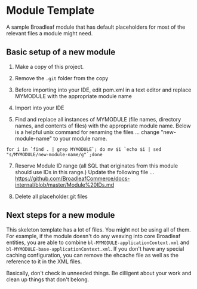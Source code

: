 # Module Template

A sample Broadleaf module that has default placeholders for most of the relevant files a module might need.

## Basic setup of a new module

1. Make a copy of this project.

2. Remove the `.git` folder from the copy

3. Before importing into your IDE, edit pom.xml in a text editor and replace MYMODULE with the appropriate module name

4. Import into your IDE

5. Find and replace all instances of MYMODULE (file names, directory names, and contents of files) with the appropriate module name.   Below is a helpful unix command for renaming the files ... change "new-module-name" to your module name.

```
for i in `find . | grep MYMODULE`; do mv $i `echo $i | sed "s/MYMODULE/new-module-name/g"`;done

```

7.  Reserve Module ID range (all SQL that originates from this module should use IDs in this range.)   Update the following file ... 
https://github.com/BroadleafCommerce/docs-internal/blob/master/Module%20IDs.md

8. Delete all placeholder.git files

## Next steps for a new module

This skeleton template has a lot of files. You might not be using all of them. For example, if the module doesn't do any weaving into core Broadleaf entities, you are able to combine `bl-MYMODULE-applicationContext.xml` and `bl-MYMODULE-base-applicationContext.xml`. If you don't have any special caching configuration, you can remove the ehcache file as well as the reference to it in the XML files.

Basically, don't check in unneeded things. Be dilligent about your work and clean up things that don't belong.
